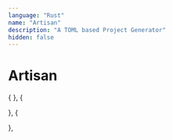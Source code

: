 ```yaml
---
language: "Rust"
name: "Artisan"
description: "A TOML based Project Generator"
hidden: false
---
```


# Artisan

{
},
{

},
{

},
